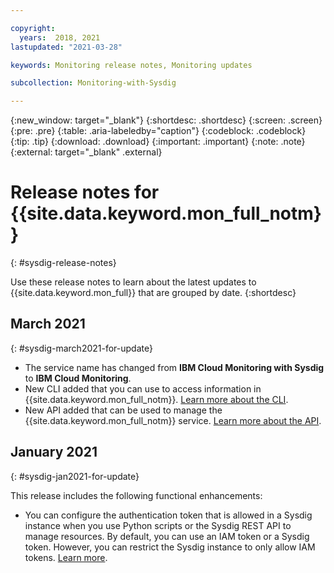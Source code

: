 ```yaml
---

copyright:
  years:  2018, 2021
lastupdated: "2021-03-28"

keywords: Monitoring release notes, Monitoring updates

subcollection: Monitoring-with-Sysdig

---
```


{:new_window: target="_blank"}
{:shortdesc: .shortdesc}
{:screen: .screen}
{:pre: .pre}
{:table: .aria-labeledby="caption"}
{:codeblock: .codeblock}
{:tip: .tip}
{:download: .download}
{:important: .important}
{:note: .note}
{:external: target="_blank" .external}

# Release notes for {{site.data.keyword.mon_full_notm}}
{: #sysdig-release-notes}

Use these release notes to learn about the latest updates to {{site.data.keyword.mon_full}} that are grouped by date.
{:shortdesc}


## March 2021
{: #sysdig-march2021-for-update}

- The service name has changed from **IBM Cloud Monitoring with Sysdig** to **IBM Cloud Monitoring**.
- New CLI added that you can use to access information in {{site.data.keyword.mon_full_notm}}. [Learn more about the CLI](/docs/Monitoring-with-Sysdig?topic=sysdig-monitor-cli-plugin-sysdig-monitor-cli).
- New API added that can be used to manage the {{site.data.keyword.mon_full_notm}} service. [Learn more about the API](https://test.cloud.ibm.com/apidocs/sysdig-monitor).

## January 2021
{: #sysdig-jan2021-for-update}

This release includes the following functional enhancements:

* You can configure the authentication token that is allowed in a Sysdig instance when you use Python scripts or the Sysdig REST API to manage resources. By default, you can use an IAM token or a Sysdig token. However, you can restrict the Sysdig instance to only allow IAM tokens. [Learn more](/docs/Monitoring-with-Sysdig?topic=Monitoring-with-Sysdig-iam_instance_auth). 


